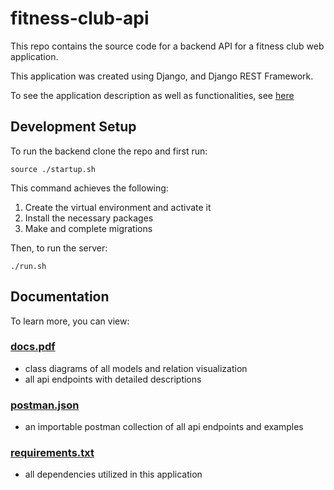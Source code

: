 # fitness-club-api

This repo contains the source code for a backend API for a fitness club web application.

This application was created using Django, and Django REST Framework.

To see the application description as well as functionalities, see [here](context.md)

## Development Setup

To run the backend clone the repo and first run:
```
source ./startup.sh
```

This command achieves the following:
1. Create the virtual environment and activate it
2. Install the necessary packages
3. Make and complete migrations


Then, to run the server:
```
./run.sh
```

## Documentation

To learn more, you can view:

### [docs.pdf](docs.pdf)
* class diagrams of all models and relation visualization
* all api endpoints with detailed descriptions

### [postman.json](postman.json)
* an importable postman collection of all api endpoints and examples

### [requirements.txt](requirements.txt)
* all dependencies utilized in this application

